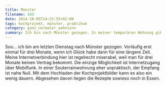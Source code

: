 ```yaml
---
title: Münster
filename: 143
date: 2014-10-05T14:23:55+02:00
tags: kochprojekt, münster, praktikum
category: ganz_normaler_wahnsinn
summary: Ich bin nach Münster gezogen. In meiner temporären Wohnung gibt es keinen brauchbaren Internetzugang.
---
```


Soo… ich bin am letzten Dienstag nach Münster gezogen. Vorläufig erst einmal für drei Monate, wenn ich Glück habe dann für eine längere Zeit. Meine Internetverbindung hier ist regelrecht miserabel, weil man für drei Monate keinen Vertrag bekommt. Die einzige Möglichkeit ist Internetzugang über Mobilfunk. In einer Souterrainwohnung eher unpraktisch, der Empfang ist nahe Null.
Mit dem Hochladen der Kochprojektbilder kann es also ein wenig dauern. Abgesehen davon liegen die Rezepte sowieso noch in Essen.
